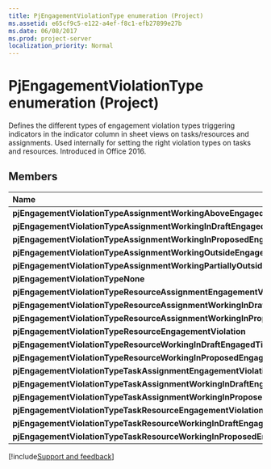 ```yaml
---
title: PjEngagementViolationType enumeration (Project)
ms.assetid: e65cf9c5-e122-a4ef-f8c1-efb27899e27b
ms.date: 06/08/2017
ms.prod: project-server
localization_priority: Normal
---
```



# PjEngagementViolationType enumeration (Project)

Defines the different types of engagement violation types triggering indicators in the indicator column in sheet views on tasks/resources and assignments. Used internally for setting the right violation types on tasks and resources. Introduced in Office 2016.


## Members



|Name|Value|Description|
|:-----|:-----|:-----|
|**pjEngagementViolationTypeAssignmentWorkingAboveEngagedTime**|**16384**||
|**pjEngagementViolationTypeAssignmentWorkingInDraftEngagedTime**|**65536**||
|**pjEngagementViolationTypeAssignmentWorkingInProposedEngagedTime**|**32768**||
|**pjEngagementViolationTypeAssignmentWorkingOutsideEngagedTime**|**4096**||
|**pjEngagementViolationTypeAssignmentWorkingPartiallyOutsideEngagedTime**|**8192**||
|**pjEngagementViolationTypeNone**|**0**||
|**pjEngagementViolationTypeResourceAssignmentEngagementViolation**|**64**||
|**pjEngagementViolationTypeResourceAssignmentWorkingInDraftEngagedTime**|**256**||
|**pjEngagementViolationTypeResourceAssignmentWorkingInProposedEngagedTime**|**128**||
|**pjEngagementViolationTypeResourceEngagementViolation**|**512**||
|**pjEngagementViolationTypeResourceWorkingInDraftEngagedTime**|**2048**||
|**pjEngagementViolationTypeResourceWorkingInProposedEngagedTime**|**1024**||
|**pjEngagementViolationTypeTaskAssignmentEngagementViolation**|**1**||
|**pjEngagementViolationTypeTaskAssignmentWorkingInDraftEngagedTime**|**4**||
|**pjEngagementViolationTypeTaskAssignmentWorkingInProposedEngagedTime**|**2**||
|**pjEngagementViolationTypeTaskResourceEngagementViolation**|**8**||
|**pjEngagementViolationTypeTaskResourceWorkingInDraftEngagedTime**|**32**||
|**pjEngagementViolationTypeTaskResourceWorkingInProposedEngagedTime**|**16**||

[!include[Support and feedback](~/includes/feedback-boilerplate.md)]